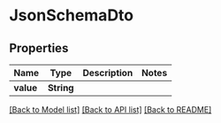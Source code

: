 # JsonSchemaDto

## Properties

| Name      | Type       | Description | Notes |
| --------- | ---------- | ----------- | ----- |
| **value** | **String** |             |

[[Back to Model list]](../README#documentation-for-models) [[Back to API list]](../README#documentation-for-api-endpoints) [[Back to README]](../README)
